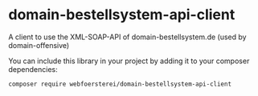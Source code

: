 # domain-bestellsystem-api-client
A client to use the XML-SOAP-API of domain-bestellsystem.de (used by domain-offensive)

You can include this library in your project by adding it to your composer dependencies:
```
composer require webfoersterei/domain-bestellsystem-api-client
```